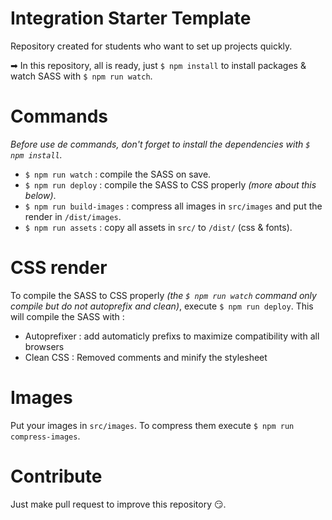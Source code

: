 # Integration Starter Template
Repository created for students who want to set up projects quickly.

➡ In this repository, all is ready, just ``$ npm install`` to install packages & watch SASS with ``$ npm run watch``.

# Commands
*Before use de commands, don't forget to install the dependencies with `$ npm install`.*

- `$ npm run watch` : compile the SASS on save.
- `$ npm run deploy` : compile the SASS to CSS properly *(more about this below)*.
- `$ npm run build-images` : compress all images in `src/images` and put the render in `/dist/images`.
- `$ npm run assets` : copy all assets in `src/` to `/dist/` (css & fonts).

# CSS render
To compile the SASS to CSS properly *(the ``$ npm run watch`` command only compile but do not autoprefix and clean)*, execute ``$ npm run deploy``.
This will compile the SASS with :
- Autoprefixer : add automaticly prefixs to maximize compatibility with all browsers
- Clean CSS : Removed comments and minify the stylesheet

# Images
Put your images in `src/images`. To compress them execute `$ npm run compress-images`.

# Contribute
Just make pull request to improve this repository 😏.
